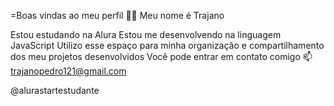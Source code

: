 =Boas vindas ao meu perfil 💙💙
Meu nome é Trajano

Estou estudando na Alura
Estou me desenvolvendo na linguagem JavaScript
Utilizo esse espaço para minha organização e compartilhamento dos meu projetos desenvolvidos
Você pode entrar em contato comigo 📫
trajanopedro121@gmail.com

@alurastartestudante
